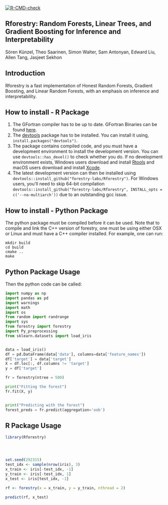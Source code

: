 [![R-CMD-check](https://github.com/forestry-labs/Rforestry/actions/workflows/check-noncontainerized.yaml/badge.svg)](https://github.com/forestry-labs/Rforestry/actions/workflows/check-noncontainerized.yaml)

## Rforestry: Random Forests, Linear Trees, and Gradient Boosting for Inference and Interpretability

Sören Künzel, Theo Saarinen, Simon Walter, Sam Antonyan, Edward Liu, Allen Tang, Jasjeet Sekhon


## Introduction

Rforestry is a fast implementation of Honest Random Forests, Gradient Boosting,
and Linear Random Forests, with an emphasis on inference and interpretability.

## How to install - R Package
1. The GFortran compiler has to be up to date. GFortran Binaries can be found [here](https://gcc.gnu.org/wiki/GFortranBinaries).
2. The [devtools](https://github.com/r-lib/devtools) package has to be installed. You can install it using,  `install.packages("devtools")`.
3. The package contains compiled code, and you must have a development environment to install the development version. You can use `devtools::has_devel()` to check whether you do. If no development environment exists, Windows users download and install [Rtools](https://cran.r-project.org/bin/windows/Rtools/) and macOS users download and install [Xcode](https://apps.apple.com/us/app/xcode/id497799835).
4. The latest development version can then be installed using
`devtools::install_github("forestry-labs/Rforestry")`. For Windows users, you'll need to skip 64-bit compilation `devtools::install_github("forestry-labs/Rforestry", INSTALL_opts = c('--no-multiarch'))` due to an outstanding gcc issue.


## How to install - Python Package

The python package must be compiled before it can be used. 
Note that to compile and link the C++ version of forestry, one must be using either OSX or Linux and must have a C++ compiler installed.
For example, one can run:

```
mkdir build
cd build
cmake ..
make

```

## Python Package Usage

Then the python code can be called:

```python
import numpy as np
import pandas as pd
import warnings
import math
import os
from random import randrange
import sys
from forestry import forestry
import Py_preprocessing
from sklearn.datasets import load_iris


data = load_iris()
df = pd.DataFrame(data['data'], columns=data['feature_names'])
df['target'] = data['target']
X = df.loc[:, df.columns != 'target']
y = df['target']

fr = forestry(ntree = 500)

print("Fitting the forest")
fr.fit(X, y)


print("Predicting with the forest")
forest_preds = fr.predict(aggregation='oob')

```

## R Package Usage

```R
library(Rforestry)




set.seed(292315)
test_idx <- sample(nrow(iris), 3)
x_train <- iris[-test_idx, -1]
y_train <- iris[-test_idx, 1]
x_test <- iris[test_idx, -1]

rf <- forestry(x = x_train, y = y_train, nthread = 2)

predict(rf, x_test)
```
